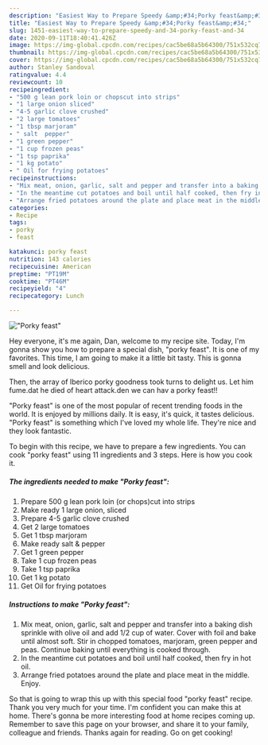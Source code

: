 ```yaml
---
description: "Easiest Way to Prepare Speedy &amp;#34;Porky feast&amp;#34;"
title: "Easiest Way to Prepare Speedy &amp;#34;Porky feast&amp;#34;"
slug: 1451-easiest-way-to-prepare-speedy-and-34-porky-feast-and-34
date: 2020-09-11T18:40:41.426Z
image: https://img-global.cpcdn.com/recipes/cac5be68a5b64300/751x532cq70/porky-feast-recipe-main-photo.jpg
thumbnail: https://img-global.cpcdn.com/recipes/cac5be68a5b64300/751x532cq70/porky-feast-recipe-main-photo.jpg
cover: https://img-global.cpcdn.com/recipes/cac5be68a5b64300/751x532cq70/porky-feast-recipe-main-photo.jpg
author: Stanley Sandoval
ratingvalue: 4.4
reviewcount: 10
recipeingredient:
- "500 g lean pork loin or chopscut into strips"
- "1 large onion sliced"
- "4-5 garlic clove crushed"
- "2 large tomatoes"
- "1 tbsp marjoram"
- " salt  pepper"
- "1 green pepper"
- "1 cup frozen peas"
- "1 tsp paprika"
- "1 kg potato"
- " Oil for frying potatoes"
recipeinstructions:
- "Mix meat, onion, garlic, salt and pepper and transfer into a baking dish sprinkle with olive oil and add 1/2 cup of water. Cover with foil and bake until almost soft. Stir in chopped tomatoes, marjoram, green pepper and peas. Continue baking until everything is cooked through."
- "In the meantime cut potatoes and boil until half cooked, then fry in hot oil."
- "Arrange fried potatoes around the plate and place meat in the middle. Enjoy."
categories:
- Recipe
tags:
- porky
- feast

katakunci: porky feast 
nutrition: 143 calories
recipecuisine: American
preptime: "PT19M"
cooktime: "PT46M"
recipeyield: "4"
recipecategory: Lunch

---
```



![&#34;Porky feast&#34;](https://img-global.cpcdn.com/recipes/cac5be68a5b64300/751x532cq70/porky-feast-recipe-main-photo.jpg)

Hey everyone, it's me again, Dan, welcome to my recipe site. Today, I'm gonna show you how to prepare a special dish, &#34;porky feast&#34;. It is one of my favorites. This time, I am going to make it a little bit tasty. This is gonna smell and look delicious.

Then, the array of Iberico porky goodness took turns to delight us. Let him fume.dat he died of heart attack.den we can hav a porky feast!!

&#34;Porky feast&#34; is one of the most popular of recent trending foods in the world. It is enjoyed by millions daily. It is easy, it's quick, it tastes delicious. &#34;Porky feast&#34; is something which I've loved my whole life. They're nice and they look fantastic.


To begin with this recipe, we have to prepare a few ingredients. You can cook &#34;porky feast&#34; using 11 ingredients and 3 steps. Here is how you cook it.

<!--inarticleads1-->

##### The ingredients needed to make &#34;Porky feast&#34;:

1. Prepare 500 g lean pork loin (or chops)cut into strips
1. Make ready 1 large onion, sliced
1. Prepare 4-5 garlic clove crushed
1. Get 2 large tomatoes
1. Get 1 tbsp marjoram
1. Make ready  salt &amp; pepper
1. Get 1 green pepper
1. Take 1 cup frozen peas
1. Take 1 tsp paprika
1. Get 1 kg potato
1. Get  Oil for frying potatoes




<!--inarticleads2-->

##### Instructions to make &#34;Porky feast&#34;:

1. Mix meat, onion, garlic, salt and pepper and transfer into a baking dish sprinkle with olive oil and add 1/2 cup of water. Cover with foil and bake until almost soft. Stir in chopped tomatoes, marjoram, green pepper and peas. Continue baking until everything is cooked through.
1. In the meantime cut potatoes and boil until half cooked, then fry in hot oil.
1. Arrange fried potatoes around the plate and place meat in the middle. Enjoy.




So that is going to wrap this up with this special food &#34;porky feast&#34; recipe. Thank you very much for your time. I'm confident you can make this at home. There's gonna be more interesting food at home recipes coming up. Remember to save this page on your browser, and share it to your family, colleague and friends. Thanks again for reading. Go on get cooking!
